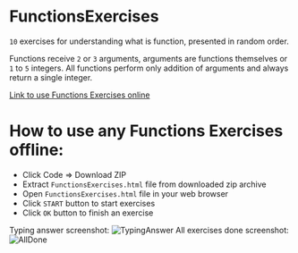 # FunctionsExercises
`10` exercises for understanding what is function, presented in random order.

Functions receive `2` or `3` arguments, arguments are functions themselves or `1` to `5` integers.  All functions perform only addition of arguments and always return a single integer.

[Link to use Functions Exercises online](https://telvannichad.github.io/FunctionsExercises/FunctionsExercises.html)

# How to use any Functions Exercises offline:
* Click Code => Download ZIP
* Extract `FunctionsExercises.html` file from downloaded zip archive
* Open `FunctionsExercises.html` file in your web browser
* Click `START` button to start exercises
* Click `OK` button to finish an exercise

Typing answer screenshot:
![TypingAnswer](https://user-images.githubusercontent.com/87497218/144688833-913fffbb-c2a1-4cad-90c7-b92847a4b801.jpg)
All exercises done screenshot:
![AllDone](https://user-images.githubusercontent.com/87497218/144689078-2e2fd08b-123d-46ee-9bf6-be2e5a05c8b4.jpg)
